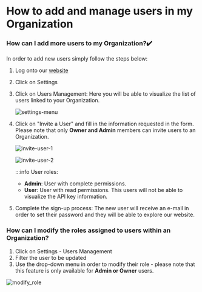 ﻿---
sidebar_position: 1
---

# How to add and manage users in my Organization

### How can I add more users to my Organization?✔️
In order to add new users simply follow the steps below:

1. Log onto our [website](https://www.travelgatex.com/)
1. Click on Settings
1. Click on Users Management: Here you will be able to visualize the list of users linked to your Organization.

	![settings-menu](https://storage.travelgate.com/kbase/settings-menu.jpg)

1. Click on "Invite a User" and fill in the information requested in the form. Please note that only **Owner and Admin** members can invite users to an Organization.

	![invite-user-1](https://storage.travelgate.com/kbase/invite-user-1.jpg)

	![invite-user-2](https://storage.travelgate.com/kbase/invite-user-2.jpg)

	:::info User roles:
	- **Admin**: User with complete permissions.
	- **User**: User with read permissions. This users will not be able to visualize the API key information.

1. Complete the sign-up process: The new user will receive an e-mail in order to set their password and they will be able to explore our website.


### How can I modify the roles assigned to users within an Organization?
1. Click on Settings - Users Management
1. Filter the user to be updated
1. Use the drop-down menu in order to modify their role  - please note that this feature is only available for **Admin or Owner** users.

![modify_role](https://storage.travelgate.com/kbase/add_users_can_i_modify_role.jpg)

